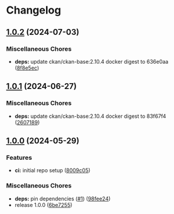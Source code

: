 # Changelog

## [1.0.2](https://github.com/teutonet/oci-images/compare/ckan-dcatapde-v1.0.1...ckan-dcatapde-v1.0.2) (2024-07-03)


### Miscellaneous Chores

* **deps:** update ckan/ckan-base:2.10.4 docker digest to 636e0aa ([8f8e5ec](https://github.com/teutonet/oci-images/commit/8f8e5ec75b61c7cc97497743691c7401c5b6953f))

## [1.0.1](https://github.com/teutonet/oci-images/compare/ckan-dcatapde-v1.0.0...ckan-dcatapde-v1.0.1) (2024-06-27)


### Miscellaneous Chores

* **deps:** update ckan/ckan-base:2.10.4 docker digest to 83f67f4 ([2607189](https://github.com/teutonet/oci-images/commit/2607189d8350b1e481c24ce152133c5b29d257f7))

## [1.0.0](https://github.com/teutonet/oci-images/compare/ckan-dcatapde-v0.1.0...ckan-dcatapde-v1.0.0) (2024-05-29)


### Features

* **ci:** initial repo setup ([8009c05](https://github.com/teutonet/oci-images/commit/8009c050a2ef05c2d1dd5c6406f6499064442b46))


### Miscellaneous Chores

* **deps:** pin dependencies ([#1](https://github.com/teutonet/oci-images/issues/1)) ([98fee24](https://github.com/teutonet/oci-images/commit/98fee2463e2464390affc4c52c3dbe95151ff5f6))
* release 1.0.0 ([6be7255](https://github.com/teutonet/oci-images/commit/6be725545d58cb559c435c759af1f25b69743186))
